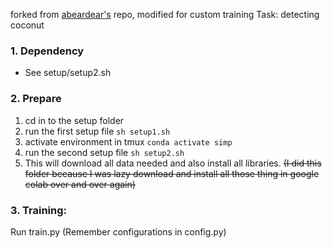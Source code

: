 forked from [abeardear's](https://github.com/abeardear/pytorch-YOLO-v1) repo, modified for custom training
Task: detecting coconut
### 1. Dependency
- See setup/setup2.sh
### 2. Prepare

1. cd in to the setup folder
2. run the first setup file ```sh setup1.sh```
3. activate environment in tmux ```conda activate simp```
4. run the second setup file ```sh setup2.sh```
5. This will download all data needed and also install all libraries.
~~(I did this folder because I was lazy download and install all those thing in google colab over and over again)~~

### 3. Training:
Run train.py
(Remember configurations in config.py)

